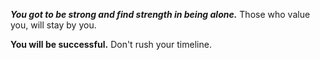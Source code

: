 ***You got to be strong and find strength in being alone.*** Those who value you, will stay by you. 

**You will be successful.** Don't rush your timeline.
